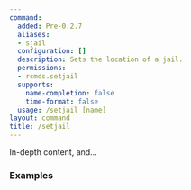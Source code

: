 ```yaml
---
command:
  added: Pre-0.2.7
  aliases:
  - sjail
  configuration: []
  description: Sets the location of a jail.
  permissions:
  - rcmds.setjail
  supports:
    name-completion: false
    time-format: false
  usage: /setjail [name]
layout: command
title: /setjail
---
```


In-depth content, and...

### Examples

